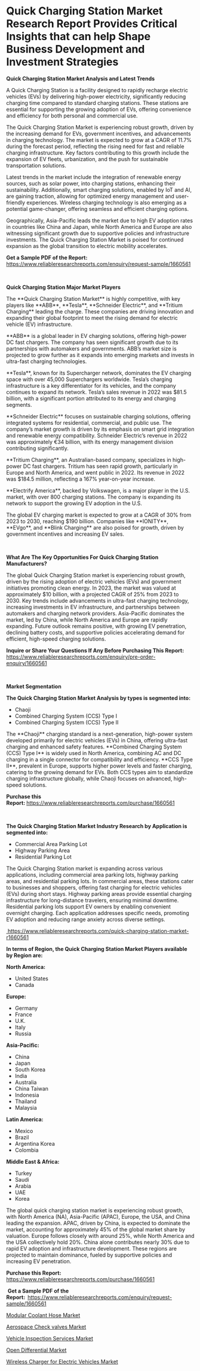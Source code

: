 <p><h1>Quick Charging Station Market Research Report Provides Critical Insights that can help Shape Business Development and Investment Strategies</h1></p><p><strong>Quick Charging Station Market Analysis and Latest Trends</strong></p>
<p><p>A Quick Charging Station is a facility designed to rapidly recharge electric vehicles (EVs) by delivering high-power electricity, significantly reducing charging time compared to standard charging stations. These stations are essential for supporting the growing adoption of EVs, offering convenience and efficiency for both personal and commercial use.</p><p>The Quick Charging Station Market is experiencing robust growth, driven by the increasing demand for EVs, government incentives, and advancements in charging technology. The market is expected to grow at a CAGR of 11.7% during the forecast period, reflecting the rising need for fast and reliable charging infrastructure. Key factors contributing to this growth include the expansion of EV fleets, urbanization, and the push for sustainable transportation solutions.</p><p>Latest trends in the market include the integration of renewable energy sources, such as solar power, into charging stations, enhancing their sustainability. Additionally, smart charging solutions, enabled by IoT and AI, are gaining traction, allowing for optimized energy management and user-friendly experiences. Wireless charging technology is also emerging as a potential game-changer, offering seamless and efficient charging options.</p><p>Geographically, Asia-Pacific leads the market due to high EV adoption rates in countries like China and Japan, while North America and Europe are also witnessing significant growth due to supportive policies and infrastructure investments. The Quick Charging Station Market is poised for continued expansion as the global transition to electric mobility accelerates.</p></p>
<p><strong>Get a Sample PDF of the Report:&nbsp;</strong> <a href="https://www.reliableresearchreports.com/enquiry/request-sample/1660561?utm_campaign=83&utm_medium=2&utm_source=Github&utm_content=ia&utm_term=22012025&utm_id=quick-charging-station">https://www.reliableresearchreports.com/enquiry/request-sample/1660561</a></p>
<p>&nbsp;</p>
<p><strong>Quick Charging Station Major Market Players</strong></p>
<p><p>The **Quick Charging Station Market** is highly competitive, with key players like **ABB**, **Tesla**, **Schneider Electric**, and **Tritium Charging** leading the charge. These companies are driving innovation and expanding their global footprint to meet the rising demand for electric vehicle (EV) infrastructure.</p><p>**ABB** is a global leader in EV charging solutions, offering high-power DC fast chargers. The company has seen significant growth due to its partnerships with automakers and governments. ABB’s market size is projected to grow further as it expands into emerging markets and invests in ultra-fast charging technologies.</p><p>**Tesla**, known for its Supercharger network, dominates the EV charging space with over 45,000 Superchargers worldwide. Tesla’s charging infrastructure is a key differentiator for its vehicles, and the company continues to expand its network. Tesla’s sales revenue in 2022 was $81.5 billion, with a significant portion attributed to its energy and charging segments.</p><p>**Schneider Electric** focuses on sustainable charging solutions, offering integrated systems for residential, commercial, and public use. The company’s market growth is driven by its emphasis on smart grid integration and renewable energy compatibility. Schneider Electric’s revenue in 2022 was approximately €34 billion, with its energy management division contributing significantly.</p><p>**Tritium Charging**, an Australian-based company, specializes in high-power DC fast chargers. Tritium has seen rapid growth, particularly in Europe and North America, and went public in 2022. Its revenue in 2022 was $184.5 million, reflecting a 167% year-on-year increase.</p><p>**Electrify America**, backed by Volkswagen, is a major player in the U.S. market, with over 800 charging stations. The company is expanding its network to support the growing EV adoption in the U.S.</p><p>The global EV charging market is expected to grow at a CAGR of 30% from 2023 to 2030, reaching $190 billion. Companies like **IONITY**, **EVgo**, and **Blink Charging** are also poised for growth, driven by government incentives and increasing EV sales.</p></p>
<p>&nbsp;</p>
<p><strong>What Are The Key Opportunities For Quick Charging Station Manufacturers?</strong></p>
<p><p>The global Quick Charging Station market is experiencing robust growth, driven by the rising adoption of electric vehicles (EVs) and government initiatives promoting clean energy. In 2023, the market was valued at approximately $10 billion, with a projected CAGR of 25% from 2023 to 2030. Key trends include advancements in ultra-fast charging technology, increasing investments in EV infrastructure, and partnerships between automakers and charging network providers. Asia-Pacific dominates the market, led by China, while North America and Europe are rapidly expanding. Future outlook remains positive, with growing EV penetration, declining battery costs, and supportive policies accelerating demand for efficient, high-speed charging solutions.</p></p>
<p><strong>Inquire or Share Your Questions If Any Before Purchasing This Report:</strong> <a href="https://www.reliableresearchreports.com/enquiry/pre-order-enquiry/1660561?utm_campaign=83&utm_medium=2&utm_source=Github&utm_content=ia&utm_term=22012025&utm_id=quick-charging-station">https://www.reliableresearchreports.com/enquiry/pre-order-enquiry/1660561</a></p>
<p>&nbsp;</p>
<p><strong>Market Segmentation</strong></p>
<p><strong>The Quick Charging Station Market Analysis by types is segmented into:</strong></p>
<p><ul><li>Chaoji</li><li>Combined Charging System (CCS) Type I</li><li>Combined Charging System (CCS) Type II</li></ul></p>
<p><p>The **Chaoji** charging standard is a next-generation, high-power system developed primarily for electric vehicles (EVs) in China, offering ultra-fast charging and enhanced safety features. **Combined Charging System (CCS) Type I** is widely used in North America, combining AC and DC charging in a single connector for compatibility and efficiency. **CCS Type II**, prevalent in Europe, supports higher power levels and faster charging, catering to the growing demand for EVs. Both CCS types aim to standardize charging infrastructure globally, while Chaoji focuses on advanced, high-speed solutions.</p></p>
<p><strong>Purchase this Report:&nbsp;</strong><a href="https://www.reliableresearchreports.com/purchase/1660561?utm_campaign=83&utm_medium=2&utm_source=Github&utm_content=ia&utm_term=22012025&utm_id=quick-charging-station">https://www.reliableresearchreports.com/purchase/1660561</a></p>
<p>&nbsp;</p>
<p><strong>The Quick Charging Station Market Industry Research by Application is segmented into:</strong></p>
<p><ul><li>Commercial Area Parking Lot</li><li>Highway Parking Area</li><li>Residential Parking Lot</li></ul></p>
<p><p>The Quick Charging Station market is expanding across various applications, including commercial area parking lots, highway parking areas, and residential parking lots. In commercial areas, these stations cater to businesses and shoppers, offering fast charging for electric vehicles (EVs) during short stays. Highway parking areas provide essential charging infrastructure for long-distance travelers, ensuring minimal downtime. Residential parking lots support EV owners by enabling convenient overnight charging. Each application addresses specific needs, promoting EV adoption and reducing range anxiety across diverse settings.</p></p>
<p><a href="https://www.reliableresearchreports.com/quick-charging-station-market-r1660561?utm_campaign=83&utm_medium=2&utm_source=Github&utm_content=ia&utm_term=22012025&utm_id=quick-charging-station">&nbsp;https://www.reliableresearchreports.com/quick-charging-station-market-r1660561</a></p>
<p><strong>In terms of Region, the Quick Charging Station Market Players available by Region are:</strong></p>
<p>
    <p> <strong> North America: </strong>
        <ul>
            <li>United States</li>
            <li>Canada</li>
        </ul>
        </p> 
    <p> <strong> Europe: </strong>
        <ul>
            <li>Germany</li>
            <li>France</li>
            <li>U.K.</li>
            <li>Italy</li>
            <li>Russia</li>
        </ul>
        </p> 
    <p> <strong> Asia-Pacific: </strong>
        <ul>
            <li>China</li>
            <li>Japan</li>
            <li>South Korea</li>
            <li>India</li>
            <li>Australia</li>
            <li>China Taiwan</li>
            <li>Indonesia</li>
            <li>Thailand</li>
            <li>Malaysia</li>
        </ul>
        </p> 
    <p> <strong> Latin America: </strong>
        <ul>
            <li>Mexico</li>
            <li>Brazil</li>
            <li>Argentina Korea</li>
            <li>Colombia</li>
        </ul>
        </p> 
    <p> <strong> Middle East & Africa: </strong>
        <ul>
            <li>Turkey</li>
            <li>Saudi</li>
            <li>Arabia</li>
            <li>UAE</li>
            <li>Korea</li>
        </ul>
    </p>
    </p>
<p><p>The global quick charging station market is experiencing robust growth, with North America (NA), Asia-Pacific (APAC), Europe, the USA, and China leading the expansion. APAC, driven by China, is expected to dominate the market, accounting for approximately 45% of the global market share by valuation. Europe follows closely with around 25%, while North America and the USA collectively hold 20%. China alone contributes nearly 30% due to rapid EV adoption and infrastructure development. These regions are projected to maintain dominance, fueled by supportive policies and increasing EV penetration.</p></p>
<p><strong>Purchase this Report: </strong><a href="https://www.reliableresearchreports.com/purchase/1660561?utm_campaign=83&utm_medium=2&utm_source=Github&utm_content=ia&utm_term=22012025&utm_id=quick-charging-station">https://www.reliableresearchreports.com/purchase/1660561</a></p>
<p>&nbsp;<strong>Get a Sample PDF of the Report:&nbsp;&nbsp;</strong><a href="https://www.reliableresearchreports.com/enquiry/request-sample/1660561?utm_campaign=83&utm_medium=2&utm_source=Github&utm_content=ia&utm_term=22012025&utm_id=quick-charging-station">https://www.reliableresearchreports.com/enquiry/request-sample/1660561</a></p>
<p><strong></strong></p>
<p><p><a href="https://github.com/tambraunrue691969/Market-Research-Report-List-1/blob/main/modular-coolant-hose-market.md?utm_campaign=83&utm_medium=2&utm_source=Github&utm_content=ia&utm_term=22012025&utm_id=quick-charging-station">Modular Coolant Hose Market</a></p><p><a href="https://github.com/oslieselotte2192/Market-Research-Report-List-1/blob/main/aerospace-check-valves-market.md?utm_campaign=83&utm_medium=2&utm_source=Github&utm_content=ia&utm_term=22012025&utm_id=quick-charging-station">Aerospace Check valves Market</a></p><p><a href="https://github.com/jeastefanowicz7816/Market-Research-Report-List-1/blob/main/vehicle-inspection-services-market.md?utm_campaign=83&utm_medium=2&utm_source=Github&utm_content=ia&utm_term=22012025&utm_id=quick-charging-station">Vehicle Inspection Services Market</a></p><p><a href="https://github.com/tona7vba/Market-Research-Report-List-1/blob/main/open-differential-market.md?utm_campaign=83&utm_medium=2&utm_source=Github&utm_content=ia&utm_term=22012025&utm_id=quick-charging-station">Open Differential Market</a></p><p><a href="https://github.com/tasiahtahathorn/Market-Research-Report-List-1/blob/main/wireless-charger-for-electric-vehicles-market.md?utm_campaign=83&utm_medium=2&utm_source=Github&utm_content=ia&utm_term=22012025&utm_id=quick-charging-station">Wireless Charger for Electric Vehicles Market</a></p></p>